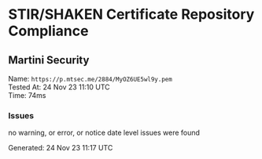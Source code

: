 # STIR/SHAKEN Certificate Repository Compliance

## Martini Security

Name: `https://p.mtsec.me/2884/MyOZ6UE5wl9y.pem`\
Tested At: 24 Nov 23 11:10 UTC\
Time: 74ms

### Issues

no warning, or error, or notice date level issues were found

Generated: 24 Nov 23 11:17 UTC